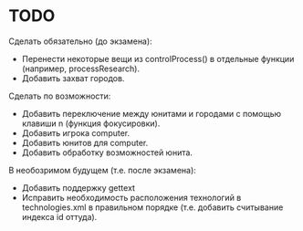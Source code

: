 TODO
====
Сделать обязательно (до экзамена):
* Перенести некоторые вещи из controlProcess() в отдельные функции (например, processResearch).
* Добавить захват городов.

Сделать по возможности:
* Добавить переключение между юнитами и городами с помощью клавиши n (функция фокусировки).
* Добавить игрока computer.
* Добавить юнитов для computer.
* Добавить обработку возможностей юнита.

В необозримом будущем (т.е. после экзамена):
* Добавить поддержку gettext
* Исправить необходимость расположения технологий в technologies.xml в правильном порядке (т.е. добавить считывание индекса id оттуда).
